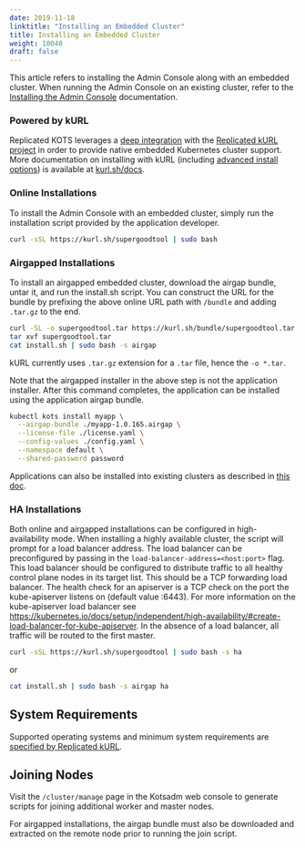 ```yaml
---
date: 2019-11-18
linktitle: "Installing an Embedded Cluster"
title: Installing an Embedded Cluster
weight: 10040
draft: false
---
```


This article refers to installing the Admin Console along with an embedded cluster.
When running the Admin Console on an existing cluster, refer to the [Installing the Admin Console](/kotsadm/installing/installing-a-kots-app/) documentation.

### Powered by kURL
Replicated KOTS leverages a [deep integration](https://blog.replicated.com/kurl-with-replicated-kots/) with the [Replicated kURL project](https://github.com/replicatedhq/kurl) in order to provide native embedded Kubernetes cluster support.
More documentation on installing with kURL (including [advanced install options](https://kurl.sh/docs/install-with-kurl/advanced-options)) is available at [kurl.sh/docs](https://kurl.sh/docs).

### Online Installations

To install the Admin Console with an embedded cluster, simply run the installation script provided by the application developer.

```bash
curl -sSL https://kurl.sh/supergoodtool | sudo bash
```

### Airgapped Installations

To install an airgapped embedded cluster, download the airgap bundle, untar it, and run the install.sh script.
You can construct the URL for the bundle by prefixing the above online URL path with `/bundle` and adding `.tar.gz` to the end.

```bash
curl -SL -o supergoodtool.tar https://kurl.sh/bundle/supergoodtool.tar.gz
tar xvf supergoodtool.tar
cat install.sh | sudo bash -s airgap
```

kURL currently uses `.tar.gz` extension for a `.tar` file, hence the `-o *.tar`.

Note that the airgapped installer in the above step is not the application installer.  After this command completes, the application can be installed using the application airgap bundle.

```bash
kubectl kots install myapp \
  --airgap-bundle ./myapp-1.0.165.airgap \
  --license-file ./license.yaml \
  --config-values ./config.yaml \
  --namespace default \
  --shared-password password
```

Applications can also be installed into existing clusters as described in [this doc](/kotsadm/installing/airgap-packages/).

### HA Installations

Both online and airgapped installations can be configured in high-availability mode.
When installing a highly available cluster, the script will prompt for a load balancer address.
The load balancer can be preconfigured by passing in the `load-balancer-address=<host:port>` flag.
This load balancer should be configured to distribute traffic to all healthy control plane nodes in its target list.
This should be a TCP forwarding load balancer.
The health check for an apiserver is a TCP check on the port the kube-apiserver listens on (default value :6443).
For more information on the kube-apiserver load balancer see https://kubernetes.io/docs/setup/independent/high-availability/#create-load-balancer-for-kube-apiserver.
In the absence of a load balancer, all traffic will be routed to the first master.

```bash
curl -sSL https://kurl.sh/supergoodtool | sudo bash -s ha
```

or

```bash
cat install.sh | sudo bash -s airgap ha
```

## System Requirements

Supported operating systems and minimum system requirements are [specified by Replicated kURL](https://kurl.sh/docs/install-with-kurl/system-requirements).

## Joining Nodes

Visit the `/cluster/manage` page in the Kotsadm web console to generate scripts for joining additional worker and master nodes.

For airgapped installations, the airgap bundle must also be downloaded and extracted on the remote node prior to running the join script.
